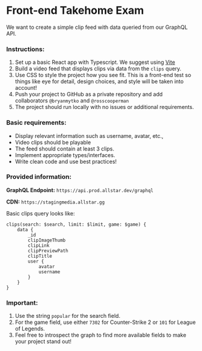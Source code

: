 # Front-end Takehome Exam

We want to create a simple clip feed with data queried from our GraphQL API.

### Instructions:

1. Set up a basic React app with Typescript. We suggest using [Vite](https://vitejs.dev)
1. Build a video feed that displays clips via data from the `clips` query.
1. Use CSS to style the project how you see fit. This is a front-end test so things like eye for detail, design choices, and style will be taken into account!
1. Push your project to GitHub as a private repository and add collaborators `@bryanmytko` and `@rosscooperman`
1. The project should run locally with no issues or additional requirements.

### Basic requirements:

- Display relevant information such as username, avatar, etc.,
- Video clips should be playable
- The feed should contain at least 3 clips.
- Implement appropriate types/interfaces.
- Write clean code and use best practices!

### Provided information:

**GraphQL Endpoint:** `https://api.prod.allstar.dev/graphql`

**CDN:** `https://stagingmedia.allstar.gg`

Basic clips query looks like:
```
clips(search: $search, limit: $limit, game: $game) {
    data {
        _id
        clipImageThumb
        clipLink
        clipPreviewPath
        clipTitle
        user {
            avatar
            username
        }
    }
}
```

### Important:

1. Use the string `popular` for the search field.
1. For the game field, use either `7302` for Counter-Strike 2 or `101` for League of Legends.
1. Feel free to introspect the graph to find more available fields to make your project stand out!
